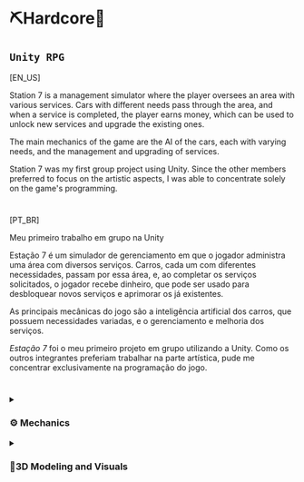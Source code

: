  # ⛏Hardcore💎 
**`Unity RPG`**
---
[EN_US]


Station 7 is a management simulator where the player oversees an area with various services. Cars with different needs pass through the area, and when a service is completed, the player earns money, which can be used to unlock new services and upgrade the existing ones.

The main mechanics of the game are the AI of the cars, each with varying needs, and the management and upgrading of services.

Station 7 was my first group project using Unity. Since the other members preferred to focus on the artistic aspects, I was able to concentrate solely on the game's programming.

#
[PT_BR]

Meu primeiro trabalho em grupo na Unity

Estação 7 é um simulador de gerenciamento em que o jogador administra uma área com diversos serviços. Carros, cada um com diferentes necessidades, passam por essa área, e, ao completar os serviços solicitados, o jogador recebe dinheiro, que pode ser usado para desbloquear novos serviços e aprimorar os já existentes.

As principais mecânicas do jogo são a inteligência artificial dos carros, que possuem necessidades variadas, e o gerenciamento e melhoria dos serviços.

*Estação 7* foi o meu primeiro projeto em grupo utilizando a Unity. Como os outros integrantes preferiam trabalhar na parte artística, pude me concentrar exclusivamente na programação do jogo.
#
<details>
 <summary><h3>⚙ Mechanics</h3></summary>
[EN_US]


Station 7 was my first experience with both AI and NavMesh. The cars had different service needs, which required customized paths. To move them, we chose to use Unity’s NavMesh. However, since NavMesh always follows the shortest route, we added waypoints along the path to ensure smoother and more natural movement.

The game featured seven types of services: a gas station, a repair shop, a car wash, a parking lot, a store, an entertainment area, and a food court. The player could upgrade these services by increasing the number of slots, service speed, and the money earned for each completed service. The better the services, the more likely a car would use another service before leaving.

Additionally, the player could hire managers for each service, automating the process and sending cars directly to the service without manual intervention.

Although we were satisfied with the final result, we were unable to implement some features, like a save system, or fix all the bugs due to the tight project deadline.
  
#
[PT_BR]

Estação 7 foi minha primeira experiência tanto com IA quanto com o NavMesh. Os carros possuíam diferentes necessidades de serviços, o que exigia trajetórias personalizadas. Para movimentá-los, optamos por utilizar o NavMesh da Unity. No entanto, como o NavMesh sempre segue a rota mais curta, inserimos waypoints ao longo do percurso para garantir que o movimento fosse mais natural e fluido.

O jogo oferecia sete tipos de serviços: posto de gasolina, oficina mecânica, lava-jato, estacionamento, loja, área de entretenimento e praça de alimentação. O jogador podia melhorar esses serviços, aumentando o número de vagas, a velocidade de atendimento e o valor recebido por cada serviço concluído. Quanto melhores fossem os serviços, maior era a chance de um carro usar outro serviço antes de partir.

Além disso, o jogador podia contratar gerentes para cada serviço, automatizando o processo e enviando os carros diretamente para o serviço sem a necessidade de intervenção manual.

Apesar de estarmos satisfeitos com o resultado final, não conseguimos implementar algumas funcionalidades, como um sistema de salvamento, e corrigir todos os bugs devido ao prazo apertado para a entrega do projeto.

#
</details>
<details>
 <summary><h3>🎨3D Modeling and Visuals</h3></summary>
 [EN_US]

For the visual aspect of the game, we opted for a low-poly, cartoon style to create a casual feel. The main focus was on designing different car models to add variety, as well as developing the establishments. With each upgrade, the services’ visuals changed, giving the player a clear sense of progression and improvement with every enhancement.
  
#
[PT_BR]
Na parte visual do jogo, escolhemos um estilo low poly e cartoon para criar uma atmosfera mais casual. O foco principal foi na criação de diferentes modelos de carros para trazer variedade, além do desenvolvimento dos estabelecimentos. A cada upgrade, o visual dos serviços mudava, proporcionando ao jogador uma sensação clara de progressão e melhoria dos serviços com cada aprimoramento.
</details>

